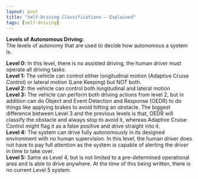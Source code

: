 ```yaml
---
layout: post
title: "Self-Driving Classifications — Explained"
tags: [self-driving]
---
```

**Levels of Autonomous Driving:**  
The levels of autonomy that are used to decide how autonomous a system is.

**Level 0:** In this level, there is no assisted driving, the human driver must operate all driving tasks.  
**Level 1:** The vehicle can control either longitudinal motion (Adaptive Cruise Control) or lateral motion (Lane Keeping) but NOT both.  
**Level 2:** the vehicle can control both longitudinal and lateral motion   
**Level 3:** The vehicle can perform both driving actions from level 2, but in addition can do Object and Event Detection and Response (OEDR) to do things like applying brakes to avoid hitting an obstacle. The biggest difference between Level 3 and the previous levels is that, OEDR will classify the obstacle and always stop to avoid it, whereas Adaptive Cruise Control might flag it as a false positive and drive straight into it.  
**Level 4:** The system can drive fully autonomously in its designed environment with no human supervision. In this level, the human driver does not have to pay full attention as the system is capable of alerting the driver in time to take over.  
**Level 5:** Same as Level 4, but is not limited to a pre-determined operational area and is able to drive anywhere. At the time of this being written, there is no current Level 5 system.

